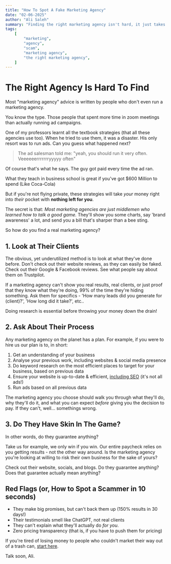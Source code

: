 ```yaml
---
title: "How To Spot A Fake Marketing Agency"
date: "02-06-2025"
author: "Ali Saleh"
summary: "Finding the right marketing agency isn't hard, it just takes a bit of research. Our 3 step process teach you how to find one you can actually trust."
tags:
    [
        "marketing",
        "agency",
        "scam",
        "marketing agency",
        "the right marketing agency",
    ]
---
```


# The Right Agency Is Hard To Find

Most "marketing agency" advice is written by people who don't even run a marketing agency.

You know the type. Those people that spent more time in zoom meetings than actually running ad campaigns.

One of my professors learnt all the textbook strategies (that all these agencies use too). When he tried to use them, it was a disaster. His only resort was to run ads. Can you guess what happened next?

> The ad salesman told me: "yeah, you should run it very often. Veeeeeerrrrrrryyyyy often"

Of course that's what he says. The guy got paid every time the ad ran.

What they teach in business school is great if you've got $600 Million to spend (Like Coca-Cola)

But if you're not flying private, these strategies will take _your_ money right into _their_ pocket with **nothing left for you**.

The secret is that: _Most marketing agencies are just middlemen who learned how to talk a good game._ They'll show you some charts, say 'brand awareness' a lot, and send you a bill that's sharper than a bee sting.

So how do you find a real marketing agency?

## 1. Look at Their Clients

The obvious, yet underutilized method is to look at what they've done before. Don't check out their website reviews, as they can easily be faked. Check out their Google & Facebook reviews. See what people say about them on Trustpilot.

If a marketing agency can't show you real results, real clients, or just proof that they know what they're doing, 99% of the time they're hiding something. Ask them for specifics - 'How many leads did you generate for (client)?', 'How long did it take?', etc..

Doing research is essential before throwing your money down the drain!

## 2. Ask About Their Process

Any marketing agency on the planet has a plan. For example, if you were to hire us our plan is to, in short:

1. Get an understanding of your business
2. Analyse your previous work, including websites & social media presence
3. Do keyword research on the most efficient places to target for your business, based on previous data
4. Ensure your website is up-to-date & efficient, [including SEO](https://searchengineland.com/guide/what-is-seo) (it's not all ads!)
5. Run ads based on all previous data

The marketing agency you choose should walk you through what they'll do, why they'll do it, and what you can expect _before_ giving you the decision to pay. If they can't, well... somethings wrong.

## 3. Do They Have Skin In The Game?

In other words, do they guarantee anything?

Take us for example, we only win if you win. Our entire paycheck relies on you getting results - not the other way around. Is the marketing agency you're looking at willing to risk their own business for the sake of yours?

Check out their website, socials, and blogs. Do they guarantee anything? Does that guarantee actually mean anything?

## Red Flags (or, How to Spot a Scammer in 10 seconds)

-   They make big promises, but can't back them up (150% results in 30 days!)
-   Their testimonials smell like ChatGPT, not real clients
-   They can't explain what they'll actually do _for you_.
-   Zero pricing transparency (that is, if you have to push them for pricing)

If you're tired of losing money to people who couldn't market their way out of a trash can, [start here](https://asresults.com).

Talk soon,
Ali.
